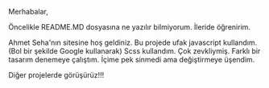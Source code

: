 Merhabalar,

Öncelikle README.MD dosyasına ne yazılır bilmiyorum. İleride öğrenirim.

Ahmet Seha'nın sitesine hoş geldiniz. 
Bu projede ufak javascript kullandım.(Bol bir şekilde Google kullanarak)
Scss kullandım. Çok zevkliymiş. 
Farklı bir tasarım denemeye çalıştım. İçime pek sinmedi ama değiştirmeye üşendim. 

Diğer projelerde görüşürüz!!!